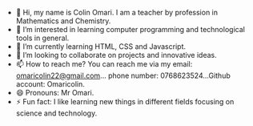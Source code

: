 - 👋 Hi, my name is Colin Omari. I am a teacher by profession in Mathematics and Chemistry.
- 👀 I’m interested in learning computer programming and technological tools in general.
- 🌱 I’m currently learning HTML, CSS and Javascript.
- 💞️ I’m looking to collaborate on projects and innovative ideas.
- 📫 How to reach me? You can reach me via my email: omaricolin22@gmail.com... phone number: 0768623524...Github account: Omaricolin.
- 😄 Pronouns: Mr Omari.
- ⚡ Fun fact: I like learning new things in different fields focusing on science and technology.

<!---
Omaricolin/Omaricolin is a ✨ special ✨ repository because its `README.md` (this file) appears on your GitHub profile.
You can click the Preview link to take a look at your changes.
--->

